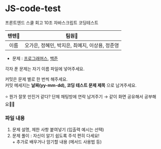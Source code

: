 # JS-code-test
프론트엔드 스쿨 회고 10조 자바스크립트 코딩테스트

|텐텐🐣|팀원🐣|
|:------:|:---:|
|이름|오가은, 정혜민, 박지은, 최예지, 이상용, 정준영|

- 문제 : [프로그래머스](https://programmers.co.kr/), [백준](https://www.acmicpc.net/)

각자 푼 문제는 자기 이름 파일에 넣어주세요.<br/>

커밋은 문제 별로 한 번씩 해주세요.<br/>
커밋 메세지는 **날짜(yy-mm-dd), 코딩 테스트 문제 제목** 으로 남겨주세요.<br/>
<br/>
⭐ 뭔가 잘못 만진거 같다? 단체 채팅방에 연락 남겨주기 → 같이 화면 공유해서 공부해요🧑‍💻

### 파일 내용
1. 문제 설명, 제한 사항 붙여넣기 (입출력 예시는 선택) <br />
2. 문제 풀이 : 자신이 알기 쉽도록 주석 편히 다세요!<br />
\+ 추가로 배우거나 암기할 내용 (메서드 사용법 등)
